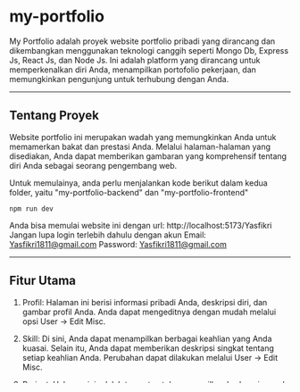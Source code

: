 # my-portfolio
My Portfolio adalah proyek website portfolio pribadi yang dirancang dan dikembangkan menggunakan teknologi canggih seperti Mongo Db, Express Js, React Js, dan Node Js. Ini adalah platform yang dirancang untuk memperkenalkan diri Anda, menampilkan portofolio pekerjaan, dan memungkinkan pengunjung untuk terhubung dengan Anda.

---

## Tentang Proyek
Website portfolio ini merupakan wadah yang memungkinkan Anda untuk memamerkan bakat dan prestasi Anda. Melalui halaman-halaman yang disediakan, Anda dapat memberikan gambaran yang komprehensif tentang diri Anda sebagai seorang pengembang web.


Untuk memulainya, anda perlu menjalankan kode berikut dalam kedua folder, yaitu "my-portfolio-backend" dan "my-portfolio-frontend"
```
npm run dev
```


Anda bisa memulai website ini dengan url: http://localhost:5173/Yasfikri
Jangan lupa login terlebih dahulu dengan akun
Email: Yasfikri1811@gmail.com
Password: Yasfikri1811@gmail.com

---

## Fitur Utama
1. Profil: Halaman ini berisi informasi pribadi Anda, deskripsi diri, dan gambar profil Anda. Anda dapat mengeditnya dengan mudah melalui opsi User -> Edit Misc.

2. Skill: Di sini, Anda dapat menampilkan berbagai keahlian yang Anda kuasai. Selain itu, Anda dapat memberikan deskripsi singkat tentang setiap keahlian Anda. Perubahan dapat dilakukan melalui User -> Edit Misc.

3. Project: Halaman ini adalah tempat untuk menampilkan berbagai proyek yang telah Anda kerjakan. Anda dapat mengisi hingga 12 proyek dengan informasi yang relevan. Perubahan dapat dilakukan melalui User -> Edit Project.

4. Message (Membutuhkan login): Di sini, Anda dapat melihat pesan yang diterima dari orang-orang yang menghubungi Anda melalui halaman Contact Me.

5. Contact Me: Halaman ini memungkinkan pengunjung website Anda untuk menghubungi Anda dan mengirim pesan secara langsung.

6. User (Membutuhkan login): Bagian ini mencakup beberapa opsi penting:
* Edit Misc: Anda dapat mengedit halaman Profil dan halaman Skill Anda di sini.
* Edit Project: Untuk mengelola proyek-proyek yang ditampilkan di halaman Project.
* Log Out: Anda dapat keluar dari akun Anda dengan mengklik tombol ini.

Selain itu, Anda juga bisa membuat akun sendiri dengan menekan tombol Sign In yang terdapat di pojok kanan atas, jika tombol tidak ada, Anda perlu Log Out terlebih dahulu. 

---

## Kontribusi dan Umpan Balik
Saya sangat menghargai kontribusi, saran, atau kritik dari pengguna Saya. Proyek ini selalu dalam pengembangan dan Saya berusaha keras untuk memperbaiki dan meningkatkannya. Jika Anda memiliki ide atau rekomendasi yang dapat membantu Saya mengembangkan website ini lebih baik lagi, jangan ragu untuk berbagi.

Terima kasih atas kunjungan Anda ke website portfolio Saya. Saya berharap Anda menemukan nilai tambah dalam menjelajahi portofolio Saya dan berharap untuk dapat berkolaborasi dengan Anda di masa depan.
